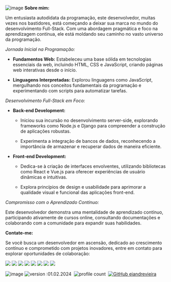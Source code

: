 ![image](https://github.com/eiandrevieira/eiandrevieira/assets/132021448/a6f8a520-1b9a-4984-8aa0-058dec9381b4)
**Sobre mim:**

Um entusiasta autodidata da programação, este desenvolvedor, muitas vezes nos bastidores, está começando a deixar sua marca no mundo do desenvolvimento Full-Stack. Com uma abordagem pragmática e foco na aprendizagem contínua, ele está moldando seu caminho no vasto universo da programação.

*Jornada Inicial na Programação:*

- **Fundamentos Web:** Estabeleceu uma base sólida em tecnologias essenciais da web, incluindo HTML, CSS e JavaScript, criando páginas web interativas desde o início.

- **Linguagens Interpretadas:** Explorou linguagens como JavaScript, mergulhando nos conceitos fundamentais da programação e experimentando com scripts para automatizar tarefas.

*Desenvolvimento Full-Stack em Foco:*

- **Back-end Development:**
  - Iniciou sua incursão no desenvolvimento server-side, explorando frameworks como Node.js e Django para compreender a construção de aplicações robustas.

  - Experimenta a integração de bancos de dados, reconhecendo a importância de armazenar e recuperar dados de maneira eficiente.

- **Front-end Development:**
  - Dedica-se à criação de interfaces envolventes, utilizando bibliotecas como React e Vue.js para oferecer experiências de usuário dinâmicas e intuitivas.

  - Explora princípios de design e usabilidade para aprimorar a qualidade visual e funcional das aplicações front-end.

*Compromisso com o Aprendizado Contínuo:*

Este desenvolvedor demonstra uma mentalidade de aprendizado contínuo, participando ativamente de cursos online, consultando documentações e colaborando com a comunidade para expandir suas habilidades.

**Contate-me:**

Se você busca um desenvolvedor em ascensão, dedicado ao crescimento contínuo e comprometido com projetos inovadores, entre em contato para explorar oportunidades de colaboração:

<div dir="auto">
  <a href="https://www.behance.net/eiandrevieira" target="_blank"><img src="https://img.shields.io/badge/Behance-%23333.svg?style=for-the-badge&logo=Behance&logoColor=white" target="_blank"></a>
  <a href="https://www.dribbble.com/eiandrevieira" target="_blank"><img src="https://img.shields.io/badge/dribbble-%23333.svg?style=for-the-badge&logo=dribbble&logoColor=white" target="_blank"></a>
  <a href="https://discord.gg/bkcy9sX9TA" target="_blank"><img src="https://img.shields.io/badge/Discord-%23333.svg?style=for-the-badge&logo=discord&logoColor=white" target="_blank"></a>
  <a href="https://www.figma.com/@eiandrevieira" target="_blank"><img src="https://img.shields.io/badge/figma-%23333.svg?style=for-the-badge&logo=figma&logoColor=white" target="_blank"></a>
  <a href="mailto:contatoandrevieirasouza@outlook.com" target="_blank"><img src="https://img.shields.io/badge/Gmail-%23333?style=for-the-badge&logo=gmail&logoColor=white" target="_blank"></a>
  <a href="https://instagram.com/eiandrevieira" target="_blank"><img src="https://img.shields.io/badge/Instagram-%23333.svg?style=for-the-badge&logo=Instagram&logoColor=white" target="_blank"></a>
  <a href="https://www.linkedin.com/in/eiandrevieira" target="_blank"><img src="https://img.shields.io/badge/linkedin-%23333.svg?style=for-the-badge&logo=linkedin&logoColor=white" target="_blank"></a>
  <a href="https://www.youtube.com/@eiandrevieira" target="_blank"><img src="https://img.shields.io/badge/YouTube-%23333.svg?style=for-the-badge&logo=YouTube&logoColor=white" target="_blank"></a>
  

![image](https://github.com/eiandrevieira/eiandrevieira/assets/132021448/a4e44ddb-db4f-4113-8536-298bb95afa0d)
![version :01.02.2024](https://img.shields.io/badge/version-01.02.2024-informational)&nbsp;
![profile count](https://komarev.com/ghpvc/?username=eiandrevieira)&nbsp;
[![GitHub eiandrevieira](https://img.shields.io/github/followers/eiandrevieira?label=follow&style=social)](https://github.com/eiandrevieira)&nbsp;
